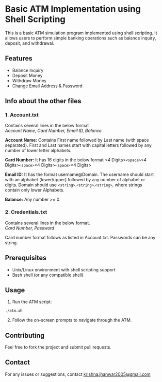 # Basic ATM Implementation using Shell Scripting
This is a basic ATM simulation program implemented using shell scripting. It allows users to perform simple banking operations such as balance inquiry, deposit, and withdrawal.

## Features
- Balance Inquiry
- Deposit Money
- Withdraw Money
- Change Email Address & Password

## Info about the other files
### 1. Account.txt 
Contains several lines in the below format  
*Account Name, Card Number, Email ID, Balance*  

**Account Name:** Contains First name followed by Last name (with space separated). First and Last names start with capital letters followed by any number of lower letter alphabets.  

**Card Number:** It has 16 digits in the below format <4 Digits>`<space>`<4 Digits>`<space>`<4 Digits>`<space>`<4 Digits>  

**Email ID:** It has the format username@Domain. The username should start with an alphabet (lower/upper) followed by any number of alphabet or digits. Domain should use `<string>`.`<string>`.`<string>`, where strings contain only lower Alphabets.  

**Balance:** Any number >= 0.  

### 2. Credentials.txt
Contains several lines in the below format.  
*Card Number, Password*  

Card number format follows as listed in Account.txt. Passwords can be any string.

## Prerequisites
- Unix/Linux environment with shell scripting support
- Bash shell (or any compatible shell)

## Usage
1. Run the ATM script:
```bash
./atm.sh
```
2. Follow the on-screen prompts to navigate through the ATM.

## Contributing
Feel free to fork the project and submit pull requests.

## Contact
For any issues or suggestions, contact krishna.jhanwar2005@gmail.com